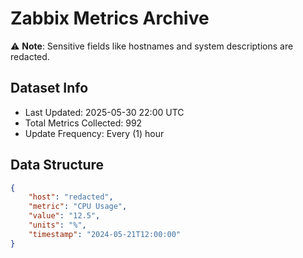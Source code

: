 # Zabbix Metrics Archive

⚠️ **Note**: Sensitive fields like hostnames and system descriptions are redacted.

## Dataset Info
- Last Updated: 2025-05-30 22:00 UTC
- Total Metrics Collected: 992
- Update Frequency: Every (1) hour

## Data Structure
```json
{
    "host": "redacted",
    "metric": "CPU Usage",
    "value": "12.5",
    "units": "%",
    "timestamp": "2024-05-21T12:00:00"
}
```
